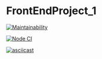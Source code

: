 # FrontEndProject_1

[![Maintainability](https://api.codeclimate.com/v1/badges/53226c39a3bf90255f0b/maintainability)](https://codeclimate.com/github/Iryna87/FrontEndProject_1/maintainability)

[![Node CI](https://github.com/hexlet-boilerplates/nodejs-package/workflows/Node%20CI/badge.svg)](https://github.com/Iryna87/FrontEndProject_1/actions)

[![asciicast](https://asciinema.org/a/2cHNS7LQM1WI2xqEOzMvPNqrc.svg)](https://asciinema.org/a/2cHNS7LQM1WI2xqEOzMvPNqrc)
